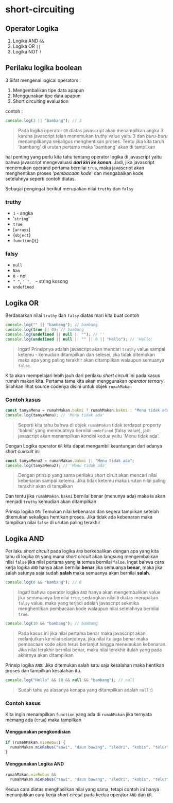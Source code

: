 # short-circuiting

## Operator Logika

1. Logika AND `&&`
2. Logika OR `||`
3. Logika NOT `!`

## Perilaku logika boolean

3 Sifat mengenai logical operators :

1. Mengembalikan tipe data apapun
2. Menggunakan tipe data apapun
3. Short circuiting evaluation

contoh :

```javascript
console.log(3 || "bambang"); // 3
```

> Pada logika operator `OR` diatas javascript akan menampilkan angka 3 karena javascript telah menemukan _truthy_ value yaitu 3 dan _buru-buru_ menampilkanya sekaligus menghentikan proses. Tentu jika kita taruh 'bambang' di urutan pertama maka 'bambang' akan di tampilkan

hal penting yang perlu kita tahu tentang operator logika di javascript yaitu bahwa javascript mengevaluasi **_dari kiri ke kanan_**. Jadi, jika javascript menemukan operand pertama bernilai `true`, maka javascript akan menghentikan proses '_pembacaan kode_' dan mengabaikan kode setelahnya seperti contoh diatas.

Sebagai pengingat berikut merupakan nilai `truthy` dan `falsy`

### truthy

- `1` - angka
- '`string`'
- `true`
- [`arrays`]
- {`object`}
- `function`(){}

### falsy

- `null`
- `Nan`
- `0` - nol
- `" "`, `' '`, ` ` - string kosong
- `undefined`

## Logika OR

Berdasarkan nilai `truthy` dan `falsy` diatas mari kita buat contoh

```javascript
console.log("" || "bambang"); // bambang
console.log(true || 0); // bambang
console.log(undefined || null || ""); // ''
console.log(undefined || null || "" || 0 || "Hello"); // 'Hello'
```

> Ingat! Prinsipnya adalah javascript akan mencari `truthy` value sampai ketemu - kemudian ditampilkan dan selesei, jika tidak ditemukan maka apa yang paling terakhir akan ditampilkan walaupun semuanya `false`.

Kita akan mempelajari lebih jauh dari perilaku _short circuit_ ini pada kasus rumah makan kita. Pertama tama kita akan menggunakan _operator ternary_. Silahkan lihat source codenya disini untuk objek `rumahMakan`

### Contoh kasus

```javascript
const tanyaMenu = rumahMakan.bakmi ? rumahMakan.bakmi : "Menu tidak ada";
console.log(tanyaMenu); // 'Menu tidak ada'
```

> Seperti kita tahu bahwa di objek `rumahMakan` tidak terdapat property 'bakmi' yang membuatnya bernilai `undefined` (falsy value), jadi javascript akan menampilkan kondisi kedua yaitu 'Menu tidak ada'.

Dengan Logika operator `OR` kita dapat mengambil keuntungan dari adanya _short cuircuit_ ini

```javascript
const tanyaMenu2 = rumahMakan.bakmi || "Menu tidak ada";
console.log(tanyaMenu2); // 'Menu tidak ada'
```

> Dengan prinsip yang sama perilaku short ciruit akan mencari nilai kebenaran sampai ketemu. Jika tidak ketemu maka urutan nilai paling terakhir akan di tampilkan

Dan tentu jika `rumahMakan.bakmi` bernilai benar (menunya ada) maka ia akan menjadi `truthy` kemudian akan ditampilkan

Prinsip logika `OR`: Temukan nilai kebenaran dan segera tampilkan setelah ditemukan sekaligus hentikan proses. Jika tidak ada kebenaran maka tampilkan nilai `false` di urutan paling terakhir

## Logika AND

Perilaku _short circuit_ pada logika `AND` berkebalikan dengan apa yang kita tahu di logika `OR` yang mana _short circuit_ akan langsung mengembalikan nilai `false` jika nilai pertama yang ia temua bernilai `false`. Ingat bahwa cara kerja logika `AND` hanya akan bernilai **benar** jika semuanya **benar**, maka jika salah satunya saja sudah **salah** maka semuanya akan bernilai **salah**.

```javascript
console.log(0 && "bambang"); // 0
```

> Ingat! bahwa operator logika `AND` hanya akan mengembalikan value jika semmuanya bernilai `true`, sedangkan nilai `0` diatas merupakan `falsy` value. maka yang terjadi adalah javascript seketika menghentikan pembacaan kode walaupun nilai setelahnya bernilai `true`.

```javascript
console.log(10 && "bambang"); // bambang
```

> Pada kasus ini jika nilai pertama benar maka javascript akan melanjutkan ke nilai selanjutnya, jika nilai itu juga benar maka pembacaan kode akan terus berlanjut hingga menemukan kebenaran. Jika nilai terakhir bernilai benar, maka nilai terakhir itulah yang pada akhirnya akan ditampilkan

Prinsip logika `AND`: Jika ditemukan salah satu saja kesalahan maka hentikan proses dan tampilkan kesalahan itu.

```javascript
console.log("Hello" && 10 && null && "bambang"); // null
```

> Sudah tahu ya alasanya kenapa yang ditampilkan adalah `null` :)

### Contoh kasus

Kita ingin menampilkan `function` yang ada di `rumahMakan` jika ternyata memang ada (`true`) maka tampilkan

#### Menggunakan pengkondisian

```javascript
if (rumahMakan.mieRebus) {
  rumahMakan.mieRebus("sawi", "daun bawang", "sledri", "kobis", "telur");
}
```

#### Menggunakan Logika AND

```javascript
rumahMakan.mieRebus &&
  rumahMakan.mieRebus("sawi", "daun bawang", "sledri", "kobis", "telur");
```

Kedua cara diatas menghasilkan nilai yang sama, tetapi contoh ini hanya menunjukkan cara kerja _short circuit_ pada kedua operator `AND` dan `OR`.
